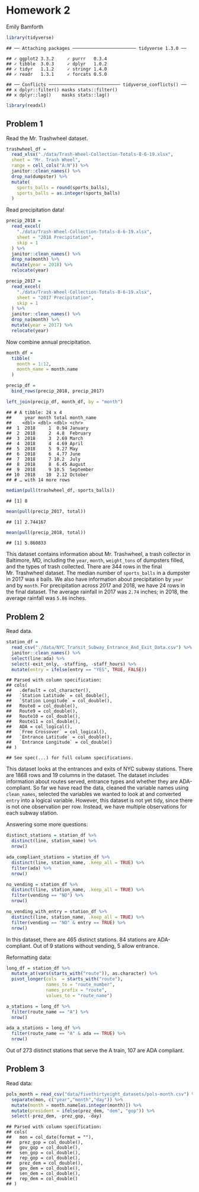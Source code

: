Homework 2
================
Emily Bamforth

``` r
library(tidyverse)
```

    ## ── Attaching packages ──────────────────────── tidyverse 1.3.0 ──

    ## ✓ ggplot2 3.3.2     ✓ purrr   0.3.4
    ## ✓ tibble  3.0.3     ✓ dplyr   1.0.2
    ## ✓ tidyr   1.1.2     ✓ stringr 1.4.0
    ## ✓ readr   1.3.1     ✓ forcats 0.5.0

    ## ── Conflicts ─────────────────────────── tidyverse_conflicts() ──
    ## x dplyr::filter() masks stats::filter()
    ## x dplyr::lag()    masks stats::lag()

``` r
library(readxl)
```

## Problem 1

Read the Mr. Trashwheel dataset.

``` r
trashwheel_df =
  read_xlsx("./data/Trash-Wheel-Collection-Totals-8-6-19.xlsx",
  sheet = "Mr. Trash Wheel",
  range = cell_cols("A:N")) %>% 
  janitor::clean_names() %>% 
  drop_na(dumpster) %>% 
  mutate(
    sports_balls = round(sports_balls),
    sports_balls = as.integer(sports_balls)
  )
```

Read precipitation data\!

``` r
precip_2018 =
  read_excel(
    "./data/Trash-Wheel-Collection-Totals-8-6-19.xlsx",
    sheet = "2018 Precipitation",
    skip = 1
  ) %>% 
  janitor::clean_names() %>% 
  drop_na(month) %>% 
  mutate(year = 2018) %>% 
  relocate(year)
```

``` r
precip_2017 =
  read_excel(
    "./data/Trash-Wheel-Collection-Totals-8-6-19.xlsx",
    sheet = "2017 Precipitation",
    skip = 1
  ) %>% 
  janitor::clean_names() %>% 
  drop_na(month) %>% 
  mutate(year = 2017) %>% 
  relocate(year)
```

Now combine annual precipitation.

``` r
month_df =
  tibble(
    month = 1:12,
    month_name = month.name
  )

precip_df =
  bind_rows(precip_2018, precip_2017)

left_join(precip_df, month_df, by = "month")
```

    ## # A tibble: 24 x 4
    ##     year month total month_name
    ##    <dbl> <dbl> <dbl> <chr>     
    ##  1  2018     1  0.94 January   
    ##  2  2018     2  4.8  February  
    ##  3  2018     3  2.69 March     
    ##  4  2018     4  4.69 April     
    ##  5  2018     5  9.27 May       
    ##  6  2018     6  4.77 June      
    ##  7  2018     7 10.2  July      
    ##  8  2018     8  6.45 August    
    ##  9  2018     9 10.5  September 
    ## 10  2018    10  2.12 October   
    ## # … with 14 more rows

``` r
median(pull(trashwheel_df, sports_balls))
```

    ## [1] 8

``` r
mean(pull(precip_2017, total))
```

    ## [1] 2.744167

``` r
mean(pull(precip_2018, total))
```

    ## [1] 5.860833

This dataset contains information about Mr. Trashwheel, a trash
collector in Baltimore, MD, including the `year`, `month`, `weight_tons`
of dumpsters filled, and the types of trash collected. There are 344
rows in the final Mr. Trashwheel dataset. The median number of
`sports_balls` in a dumpster in 2017 was `8` balls. We also have
information about precipitation by `year` and by `month`. For
precipitation across 2017 and 2018, we have 24 rows in the final
dataset. The average rainfall in 2017 was `2.74` inches; in 2018, the
average rainfall was `5.86` inches.

## Problem 2

Read data.

``` r
station_df =
  read_csv("./data/NYC_Transit_Subway_Entrance_And_Exit_Data.csv") %>% 
  janitor::clean_names() %>% 
  select(line:ada) %>% 
  select(-exit_only, -staffing, -staff_hours) %>%
  mutate(entry = ifelse(entry == "YES", TRUE, FALSE))
```

    ## Parsed with column specification:
    ## cols(
    ##   .default = col_character(),
    ##   `Station Latitude` = col_double(),
    ##   `Station Longitude` = col_double(),
    ##   Route8 = col_double(),
    ##   Route9 = col_double(),
    ##   Route10 = col_double(),
    ##   Route11 = col_double(),
    ##   ADA = col_logical(),
    ##   `Free Crossover` = col_logical(),
    ##   `Entrance Latitude` = col_double(),
    ##   `Entrance Longitude` = col_double()
    ## )

    ## See spec(...) for full column specifications.

This dataset looks at the entrances and exits of NYC subway stations.
There are 1868 rows and 19 columns in the dataset. The dataset includes
information about routes served, entrance types and whether they are
ADA-compliant. So far we have read the data, cleaned the variable names
using `clean_names`, selected the variables we wanted to look at and
converted `entry` into a logical variable. However, this dataset is not
yet tidy, since there is not one observation per row. Instead, we have
multiple observations for each subway station.

Answering some more questions:

``` r
distinct_stations = station_df %>% 
  distinct(line, station_name) %>%
  nrow()

ada_compliant_stations = station_df %>% 
  distinct(line, station_name, .keep_all = TRUE) %>%
  filter(ada) %>%
  nrow()

no_vending = station_df %>% 
  distinct(line, station_name, .keep_all = TRUE) %>%
  filter(vending == "NO") %>%
  nrow()

no_vending_with_entry = station_df %>% 
  distinct(line, station_name, .keep_all = TRUE) %>%
  filter(vending == "NO" & entry == TRUE) %>%
  nrow()
```

In this dataset, there are 465 distinct stations. 84 stations are
ADA-compliant. Out of 9 stations without vending, 5 allow entrance.

Reformatting data:

``` r
long_df = station_df %>%
  mutate_at(vars(starts_with("route")), as.character) %>%
  pivot_longer(cols  = starts_with("route"),
               names_to = "route_number",
               names_prefix = "route",
               values_to = "route_name")

a_stations = long_df %>%
  filter(route_name == "A") %>%
  nrow()

ada_a_stations = long_df %>%
  filter(route_name == "A" & ada == TRUE) %>%
  nrow()
```

Out of 273 distinct stations that serve the A train, 107 are ADA
compliant.

## Problem 3

Read data:

``` r
pols_month = read_csv("data/fivethirtyeight_datasets/pols-month.csv") %>% 
  separate(mon, c("year","month","day")) %>% 
  mutate(month = month.name[as.integer(month)]) %>% 
  mutate(president = ifelse(prez_dem, "dem", "gop")) %>% 
  select(-prez_dem, -prez_gop, -day)
```

    ## Parsed with column specification:
    ## cols(
    ##   mon = col_date(format = ""),
    ##   prez_gop = col_double(),
    ##   gov_gop = col_double(),
    ##   sen_gop = col_double(),
    ##   rep_gop = col_double(),
    ##   prez_dem = col_double(),
    ##   gov_dem = col_double(),
    ##   sen_dem = col_double(),
    ##   rep_dem = col_double()
    ## )
